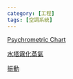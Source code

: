 ```yaml
---
category: [工程] 
tags: [空調系統]
---
```


[Psychrometric Chart](https://hkdickyko.github.io/工程/Psychrometric-Chart)

[水塔霧化蒸氣](https://hkdickyko.github.io/%E5%B7%A5%E7%A8%8B/Cooling-Tower)

[振動](https://hkdickyko.github.io/%E5%B7%A5%E7%A8%8B/vibration)

